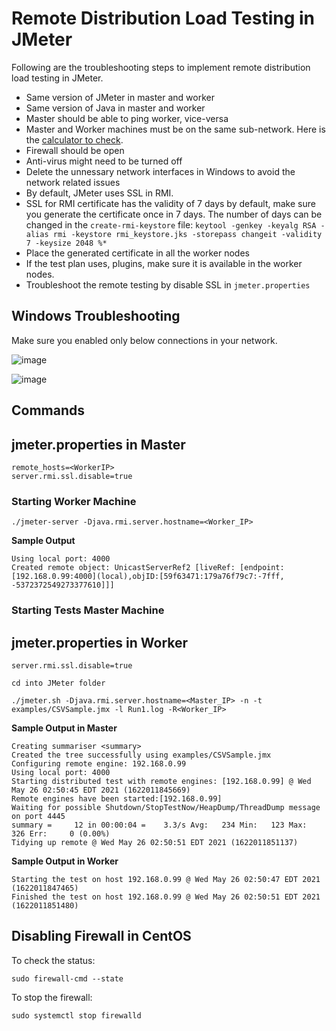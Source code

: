 # Remote Distribution Load Testing in JMeter

Following are the troubleshooting steps to implement remote distribution load testing in JMeter.

* Same version of JMeter in master and worker
* Same version of Java in master and worker
* Master should be able to ping worker, vice-versa
* Master and Worker machines must be on the same sub-network. Here is the [calculator to check](https://www.meridianoutpost.com/resources/etools/network/two-ips-on-same-network.php).
* Firewall should be open
* Anti-virus might need to be turned off
* Delete the unnessary network interfaces in Windows to avoid the network related issues
* By default, JMeter uses SSL in RMI.
* SSL for RMI certificate has the validity of 7 days by default, make sure you generate the certificate once in 7 days. The number of days can be changed in the `create-rmi-keystore` file: `keytool -genkey -keyalg RSA -alias rmi -keystore rmi_keystore.jks -storepass changeit -validity 7 -keysize 2048 %*`
* Place the generated certificate in all the worker nodes
* If the test plan uses, plugins, make sure it is available in the worker nodes.
* Troubleshoot the remote testing by disable SSL in `jmeter.properties`

## Windows Troubleshooting

Make sure you enabled only below connections in your network.

![image](https://user-images.githubusercontent.com/2826376/116022784-d9e4ab80-a618-11eb-8654-422820dd2afd.png)

![image](https://user-images.githubusercontent.com/2826376/116022819-ec5ee500-a618-11eb-9bcd-b63d4ee0c526.png)

## Commands

## jmeter.properties in Master

```
remote_hosts=<WorkerIP>
server.rmi.ssl.disable=true
```
  
### Starting Worker Machine

`./jmeter-server -Djava.rmi.server.hostname=<Worker_IP>`

**Sample Output**

```
Using local port: 4000
Created remote object: UnicastServerRef2 [liveRef: [endpoint:[192.168.0.99:4000](local),objID:[59f63471:179a76f79c7:-7fff, -5372372549273377610]]]
```

### Starting Tests Master Machine 

## jmeter.properties in Worker

```
server.rmi.ssl.disable=true
```

`cd into JMeter folder`

`./jmeter.sh -Djava.rmi.server.hostname=<Master_IP> -n -t examples/CSVSample.jmx -l Run1.log -R<Worker_IP>`

**Sample Output in Master**

```
Creating summariser <summary>
Created the tree successfully using examples/CSVSample.jmx
Configuring remote engine: 192.168.0.99
Using local port: 4000
Starting distributed test with remote engines: [192.168.0.99] @ Wed May 26 02:50:45 EDT 2021 (1622011845669)
Remote engines have been started:[192.168.0.99]
Waiting for possible Shutdown/StopTestNow/HeapDump/ThreadDump message on port 4445
summary =     12 in 00:00:04 =    3.3/s Avg:   234 Min:   123 Max:   326 Err:     0 (0.00%)
Tidying up remote @ Wed May 26 02:50:51 EDT 2021 (1622011851137)
```

**Sample Output in Worker**

```
Starting the test on host 192.168.0.99 @ Wed May 26 02:50:47 EDT 2021 (1622011847465)
Finished the test on host 192.168.0.99 @ Wed May 26 02:50:51 EDT 2021 (1622011851480)
```

## Disabling Firewall in CentOS

To check the status:

`sudo firewall-cmd --state`

To stop the firewall:

`sudo systemctl stop firewalld`
